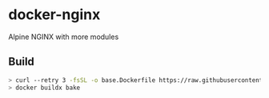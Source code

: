 # docker-nginx

Alpine NGINX with more modules

## Build

```sh
> curl --retry 3 -fsSL -o base.Dockerfile https://raw.githubusercontent.com/nginx/docker-nginx/HEAD/modules/Dockerfile.alpine
> docker buildx bake
```
